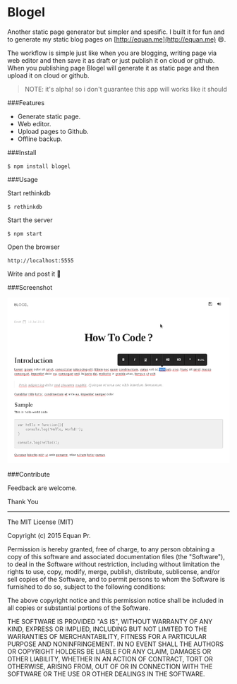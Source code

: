 Blogel
=======

Another static page generator but simpler and spesific. I built it for fun and to generate my static blog pages on [http://equan.me](http://equan.me) :smile:.

The workflow is simple just like when you are blogging, writing page via web editor and then save it as draft or just publish it on cloud or github. When you publishing page Blogel will generate it as static page and then upload it on cloud or github.


>  NOTE: it's alpha! so i don't guarantee this app will works like it should


###Features
- Generate static page.
- Web editor.
- Upload pages to Github.
- Offline backup.

###Install

    $ npm install blogel

###Usage

Start rethinkdb

    $ rethinkdb

Start the server

    $ npm start

Open the browser

    http://localhost:5555

Write and post it :octopus:

###Screenshot

![blogel-screenhost](https://raw.githubusercontent.com/junwatu/blogel/master/screenshot/screenshot.png)

###Contribute

Feedback are welcome.

Thank You

----

The MIT License (MIT)

Copyright (c) 2015 Equan Pr.

Permission is hereby granted, free of charge, to any person obtaining a copy of
this software and associated documentation files (the "Software"), to deal in
the Software without restriction, including without limitation the rights to
use, copy, modify, merge, publish, distribute, sublicense, and/or sell copies of
the Software, and to permit persons to whom the Software is furnished to do so,
subject to the following conditions:

The above copyright notice and this permission notice shall be included in all
copies or substantial portions of the Software.

THE SOFTWARE IS PROVIDED "AS IS", WITHOUT WARRANTY OF ANY KIND, EXPRESS OR
IMPLIED, INCLUDING BUT NOT LIMITED TO THE WARRANTIES OF MERCHANTABILITY, FITNESS
FOR A PARTICULAR PURPOSE AND NONINFRINGEMENT. IN NO EVENT SHALL THE AUTHORS OR
COPYRIGHT HOLDERS BE LIABLE FOR ANY CLAIM, DAMAGES OR OTHER LIABILITY, WHETHER
IN AN ACTION OF CONTRACT, TORT OR OTHERWISE, ARISING FROM, OUT OF OR IN
CONNECTION WITH THE SOFTWARE OR THE USE OR OTHER DEALINGS IN THE SOFTWARE.
